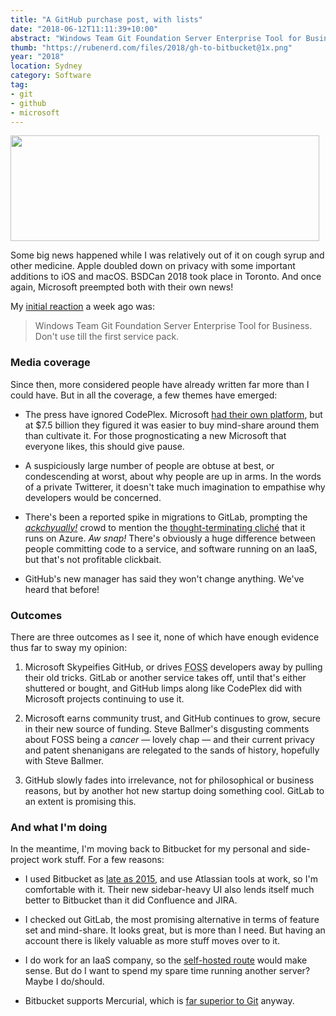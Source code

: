 ```yaml
---
title: "A GitHub purchase post, with lists"
date: "2018-06-12T11:11:39+10:00"
abstract: "Windows Team Git Foundation Server Enterprise Tool for Business"
thumb: "https://rubenerd.com/files/2018/gh-to-bitbucket@1x.png"
year: "2018"
location: Sydney
category: Software
tag:
- git
- github
- microsoft
---
```

<p><img src="https://rubenerd.com/files/2018/gh-to-bitbucket@1x.png" srcset="https://rubenerd.com/files/2018/gh-to-bitbucket@1x.png 1x, https://rubenerd.com/files/2018/gh-to-bitbucket@2x.png 2x" alt="" style="width:494px; height:169px;" /></p>

Some big news happened while I was relatively out of it on cough syrup and other medicine. Apple doubled down on privacy with some important additions to iOS and macOS. BSDCan 2018 took place in Toronto. And once again, Microsoft preempted both with their own news!

My [initial reaction] a week ago was:

> Windows Team Git Foundation Server Enterprise Tool for Business. Don't use till the first service pack.

### Media coverage

Since then, more considered people have already written far more than I could have. But in all the coverage, a few themes have emerged:

* The press have ignored CodePlex. Microsoft [had their own platform], but at $7.5 billion they figured it was easier to buy mind-share around them than cultivate it. For those prognosticating a new Microsoft that everyone likes, this should give pause. 

* A suspiciously large number of people are obtuse at best, or condescending at worst, about why people are up in arms. In the words of a private Twitterer, it doesn't take much imagination to empathise why developers would be concerned.

* There's been a reported spike in migrations to GitLab, prompting the *[ackchyually!]* crowd to mention the [thought-terminating cliché] that it runs on Azure. *Aw snap!* There's obviously a huge difference between people committing code to a service, and software running on an IaaS, but that's not profitable clickbait.

* GitHub's new manager has said they won't change anything. We've heard that before!

### Outcomes

There are three outcomes as I see it, none of which have enough evidence thus far to sway my opinion:

1. Microsoft Skypeifies GitHub, or drives <abbr title="free and open source software">FOSS</abbr> developers away by pulling their old tricks. GitLab or another service takes off, until that's either shuttered or bought, and GitHub limps along like CodePlex did with Microsoft projects continuing to use it.

2. Microsoft earns community trust, and GitHub continues to grow, secure in their new source of funding. Steve Ballmer's disgusting comments about FOSS being a *cancer* — lovely chap — and their current privacy and patent shenanigans are relegated to the sands of history, hopefully with Steve Ballmer.

3. GitHub slowly fades into irrelevance, not for philosophical or business reasons, but by another hot new startup doing something cool. GitLab to an extent is promising this.

### And what I'm doing

In the meantime, I'm moving back to Bitbucket for my personal and side-project work stuff. For a few reasons:

* I used Bitbucket as [late as 2015], and use Atlassian tools at work, so I'm comfortable with it. Their new sidebar-heavy UI also lends itself much better to Bitbucket than it did Confluence and JIRA.

* I checked out GitLab, the most promising alternative in terms of feature set and mind-share. It looks great, but is more than I need. But having an account there is likely valuable as more stuff moves over to it.

* I do work for an IaaS company, so the [self-hosted route] would make sense. But do I want to spend my spare time running another server? Maybe I do/should.

* Bitbucket supports Mercurial, which is [far superior to Git] anyway.

[had their own platform]: https://rubenerd.com/goodbye-codeplex/ "Blog post: Goodbye CodePlex"
[ackchyually!]: https://rubenerd.com/files/2018/ackchyually.png
[thought-terminating cliché]: https://en.wikipedia.org/wiki/Clich%C3%A9#Thought-terminating_clich%C3%A9 "Thought-terminating cliché explanation on Wikipedia"
[late as 2015]: https://rubenerd.com/a-bitbucket-easter-egg/ "A Bitbucket easter egg"
[self-hosted route]: https://git-scm.com/book/en/v2/Git-on-the-Server-GitWeb "Git on the Server: GitWeb"
[far superior to Git]: http://stevelosh.com/blog/2010/01/the-real-difference-between-mercurial-and-git/ "Steve Losh: The real difference between mercurial and git"
[pretty clean]:  https://bitbucket.org/Rubenerd
[initial reaction]: https://twitter.com/Rubenerd/status/1003849613558681600

